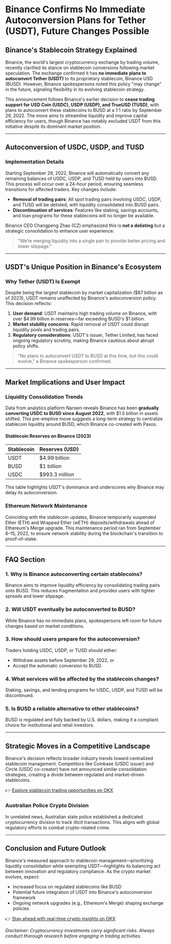 # Binance Confirms No Immediate Autoconversion Plans for Tether (USDT), Future Changes Possible  

## Binance's Stablecoin Strategy Explained  

Binance, the world's largest cryptocurrency exchange by trading volume, recently clarified its stance on stablecoin conversions following market speculation. The exchange confirmed it has **no immediate plans to autoconvert Tether (USDT)** to its proprietary stablecoin, Binance USD (BUSD). However, Binance spokespersons noted this policy "may change" in the future, signaling flexibility in its evolving stablecoin strategy.  

This announcement follows Binance's earlier decision to **cease trading support for USD Coin (USDC), USDP (USDP), and TrueUSD (TUSD)**, with plans to autoconvert these stablecoins to BUSD at a 1:1 ratio by September 29, 2022. The move aims to streamline liquidity and improve capital efficiency for users, though Binance has notably excluded USDT from this initiative despite its dominant market position.  

---

## Autoconversion of USDC, USDP, and TUSD  

### Implementation Details  

Starting September 29, 2022, Binance will automatically convert any remaining balances of USDC, USDP, and TUSD held by users into BUSD. This process will occur over a 24-hour period, ensuring seamless transitions for affected traders. Key changes include:  

- **Removal of trading pairs**: All spot trading pairs involving USDC, USDP, and TUSD will be delisted, with liquidity consolidated into BUSD pairs.  
- **Discontinuation of services**: Features like staking, savings accounts, and loan programs for these stablecoins will no longer be available.  

Binance CEO Changpeng Zhao (CZ) emphasized this is **not a delisting** but a strategic consolidation to enhance user experience:  
> "We’re merging liquidity into a single pair to provide better pricing and lower slippage."  

---

## USDT's Unique Position in Binance's Ecosystem  

### Why Tether (USDT) Is Exempt  

Despite being the largest stablecoin by market capitalization ($67 billion as of 2023), USDT remains unaffected by Binance's autoconversion policy. This decision reflects:  

1. **User demand**: USDT maintains high trading volume on Binance, with over $4.99 billion in reserves—far exceeding BUSD's $1 billion.  
2. **Market stability concerns**: Rapid removal of USDT could disrupt liquidity pools and trading pairs.  
3. **Regulatory considerations**: USDT's issuer, Tether Limited, has faced ongoing regulatory scrutiny, making Binance cautious about abrupt policy shifts.  

> "No plans to autoconvert USDT to BUSD at this time, but this could evolve," a Binance spokesperson confirmed.  

---

## Market Implications and User Impact  

### Liquidity Consolidation Trends  

Data from analytics platform Nansen reveals Binance has been **gradually converting USDC to BUSD since August 2022**, with $1.5 billion in assets shifted. This pre-emptive move suggests a long-term strategy to centralize stablecoin liquidity around BUSD, which Binance co-created with Paxos.  

#### Stablecoin Reserves on Binance (2023)  
| Stablecoin | Reserves (USD) |  
|------------|----------------|  
| USDT       | $4.99 billion   |  
| BUSD       | $1 billion      |  
| USDC       | $993.3 million  |  

This table highlights USDT's dominance and underscores why Binance may delay its autoconversion.  

### Ethereum Network Maintenance  

Coinciding with the stablecoin updates, Binance temporarily suspended Ether (ETH) and Wrapped Ether (wETH) deposits/withdrawals ahead of Ethereum's Merge upgrade. This maintenance period ran from September 6–15, 2022, to ensure network stability during the blockchain's transition to proof-of-stake.  

---

## FAQ Section  

### 1. **Why is Binance autoconverting certain stablecoins?**  
Binance aims to improve liquidity efficiency by consolidating trading pairs onto BUSD. This reduces fragmentation and provides users with tighter spreads and lower slippage.  

### 2. **Will USDT eventually be autoconverted to BUSD?**  
While Binance has no immediate plans, spokespersons left room for future changes based on market conditions.  

### 3. **How should users prepare for the autoconversion?**  
Traders holding USDC, USDP, or TUSD should either:  
- Withdraw assets before September 29, 2022, or  
- Accept the automatic conversion to BUSD.  

### 4. **What services will be affected by the stablecoin changes?**  
Staking, savings, and lending programs for USDC, USDP, and TUSD will be discontinued.  

### 5. **Is BUSD a reliable alternative to other stablecoins?**  
BUSD is regulated and fully backed by U.S. dollars, making it a compliant choice for institutional and retail investors.  

---

## Strategic Moves in a Competitive Landscape  

Binance's decision reflects broader industry trends toward centralized stablecoin management. Competitors like Coinbase (USDC issuer) and Circle (USDC co-creator) have not announced similar consolidation strategies, creating a divide between regulated and market-driven stablecoins.  

👉 [Explore stablecoin trading opportunities on OKX](https://bit.ly/okx-bonus)  

### Australian Police Crypto Division  

In unrelated news, Australian state police established a dedicated cryptocurrency division to track illicit transactions. This aligns with global regulatory efforts to combat crypto-related crime.  

---

## Conclusion and Future Outlook  

Binance's measured approach to stablecoin management—prioritizing liquidity consolidation while exempting USDT—highlights its balancing act between innovation and regulatory compliance. As the crypto market evolves, expect:  

- Increased focus on regulated stablecoins like BUSD  
- Potential future integration of USDT into Binance's autoconversion framework  
- Ongoing network upgrades (e.g., Ethereum's Merge) shaping exchange policies  

👉 [Stay ahead with real-time crypto insights on OKX](https://bit.ly/okx-bonus)  

*Disclaimer: Cryptocurrency investments carry significant risks. Always conduct thorough research before engaging in trading activities.*